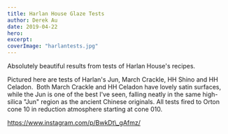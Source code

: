```yaml
---
title: Harlan House Glaze Tests
author: Derek Au
date: 2019-04-22
hero: 
excerpt: 
coverImage: "harlantests.jpg"
---
```


Absolutely beautiful results from tests of Harlan House's recipes.

Pictured here are tests of Harlan's Jun, March Crackle, HH Shino and HH Celadon.  Both March Crackle and HH Celadon have lovely satin surfaces, while the Jun is one of the best I've seen, falling neatly in the same high-silica "Jun" region as the ancient Chinese originals. All tests fired to Orton cone 10 in reduction atmosphere starting at cone 010.

https://www.instagram.com/p/BwkDt\_gAfmz/
